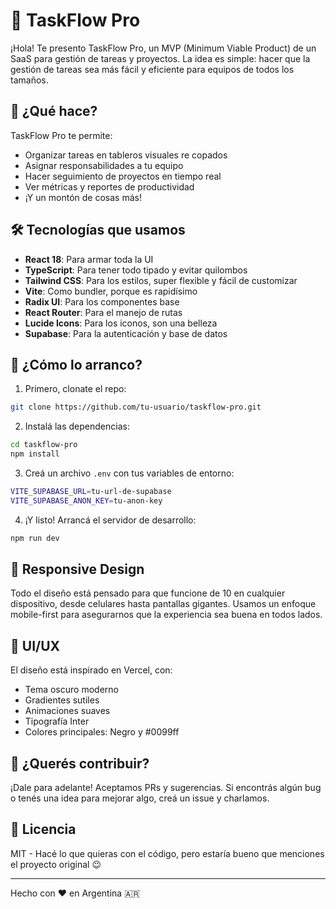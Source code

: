 # 🚀 TaskFlow Pro

¡Hola! Te presento TaskFlow Pro, un MVP (Minimum Viable Product) de un SaaS para gestión de tareas y proyectos. La idea es simple: hacer que la gestión de tareas sea más fácil y eficiente para equipos de todos los tamaños.

## 🎯 ¿Qué hace?

TaskFlow Pro te permite:
- Organizar tareas en tableros visuales re copados
- Asignar responsabilidades a tu equipo
- Hacer seguimiento de proyectos en tiempo real
- Ver métricas y reportes de productividad
- ¡Y un montón de cosas más!

## 🛠️ Tecnologías que usamos

- **React 18**: Para armar toda la UI
- **TypeScript**: Para tener todo tipado y evitar quilombos
- **Tailwind CSS**: Para los estilos, super flexible y fácil de customizar
- **Vite**: Como bundler, porque es rapidísimo
- **Radix UI**: Para los componentes base
- **React Router**: Para el manejo de rutas
- **Lucide Icons**: Para los iconos, son una belleza
- **Supabase**: Para la autenticación y base de datos

## 🚀 ¿Cómo lo arranco?

1. Primero, clonate el repo:
```bash
git clone https://github.com/tu-usuario/taskflow-pro.git
```

2. Instalá las dependencias:
```bash
cd taskflow-pro
npm install
```

3. Creá un archivo `.env` con tus variables de entorno:
```bash
VITE_SUPABASE_URL=tu-url-de-supabase
VITE_SUPABASE_ANON_KEY=tu-anon-key
```

4. ¡Y listo! Arrancá el servidor de desarrollo:
```bash
npm run dev
```

## 📱 Responsive Design

Todo el diseño está pensado para que funcione de 10 en cualquier dispositivo, desde celulares hasta pantallas gigantes. Usamos un enfoque mobile-first para asegurarnos que la experiencia sea buena en todos lados.

## 🎨 UI/UX

El diseño está inspirado en Vercel, con:
- Tema oscuro moderno
- Gradientes sutiles
- Animaciones suaves
- Tipografía Inter
- Colores principales: Negro y #0099ff

## 🤝 ¿Querés contribuir?

¡Dale para adelante! Aceptamos PRs y sugerencias. Si encontrás algún bug o tenés una idea para mejorar algo, creá un issue y charlamos.

## 📝 Licencia

MIT - Hacé lo que quieras con el código, pero estaría bueno que menciones el proyecto original 😉

---

Hecho con ❤️ en Argentina 🇦🇷
